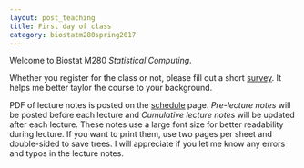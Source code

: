 ```yaml
---
layout: post_teaching
title: First day of class
category: biostatm280spring2017
---
```


Welcome to Biostat M280 *Statistical Computing*. 

Whether you register for the class or not, please fill out a short [survey](https://www.surveymonkey.com/r/ZLY9R6Y). It helps me better taylor the course to your background.

PDF of lecture notes is posted on the [schedule](../../../../schedule.html) page. *Pre-lecture notes* will be posted before each lecture and *Cumulative lecture notes* will be updated after each lecture. These notes use a large font size for better readability during lecture. If you want to print them, use two pages per sheet and double-sided to save trees. I will appreciate if you let me know any errors and typos in the lecture notes.

